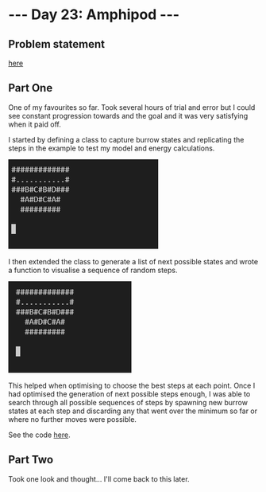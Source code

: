 # --- Day 23: Amphipod ---

## Problem statement

[here](https://adventofcode.com/2021/day/23)

## Part One

One of my favourites so far. Took several hours of trial and error but I could see constant progression towards and the goal and it was very satisfying when it paid off.

I started by defining a class to capture burrow states and replicating the steps in the example to test my model and energy calculations.

<img src="media/animated-steps.gif"></img>

I then extended the class to generate a list of next possible states and wrote a function to visualise a sequence of random steps.

<img src="media/random-steps.gif"></img>

This helped when optimising to choose the best steps at each point. Once I had optimised the generation of next possible steps enough, I was able to search through all possible sequences of steps by spawning new burrow states at each step and discarding any that went over the minimum so far or where no further moves were possible.

See the code [here](solution-part-one.py).

## Part Two

Took one look and thought... I'll come back to this later.
